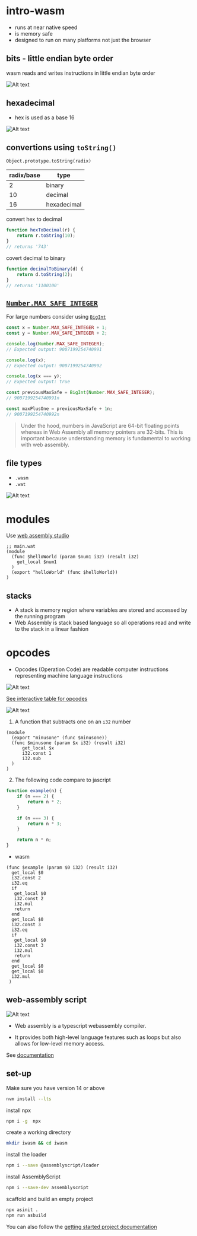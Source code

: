 # intro-wasm

- runs at near native speed
- is memory safe
- designed to run on many platforms not just the browser

## bits - little endian byte order

wasm reads and writes instructions in little endian byte order

![Alt text](https://young.github.io/intro-to-web-assembly/static/d9da94163f3e364955ee75b7aeb6e9f2/84bf8/endian.png)

## hexadecimal

- hex is used as a base 16

![Alt text](https://young.github.io/intro-to-web-assembly/static/3b96b0fc9dc83cd9f3c46c2fa10568b7/63ec5/hex.png)

## convertions using `toString()`

`Object.prototype.toString(radix)`

| radix/base | type        |
| ---------- | ----------- |
| 2          | binary      |
| 10         | decimal     |
| 16         | hexadecimal |

convert hex to decimal

```js
function hexToDecimal(r) {
	return r.toString(10);
}
// returns '743'
```

covert decimal to binary

```js
function decimalToBinary(d) {
	return d.toString(2);
}
// returns '1100100'
```

## [`Number.MAX_SAFE_INTEGER`](https://developer.mozilla.org/en-US/docs/Web/JavaScript/Reference/Global_Objects/Number/MAX_SAFE_INTEGER)

For large numbers consider using [`BigInt`](https://developer.mozilla.org/en-US/docs/Web/JavaScript/Reference/Global_Objects/BigInt)

```js
const x = Number.MAX_SAFE_INTEGER + 1;
const y = Number.MAX_SAFE_INTEGER + 2;

console.log(Number.MAX_SAFE_INTEGER);
// Expected output: 9007199254740991

console.log(x);
// Expected output: 9007199254740992

console.log(x === y);
// Expected output: true
```

```js
const previousMaxSafe = BigInt(Number.MAX_SAFE_INTEGER);
// 9007199254740991n

const maxPlusOne = previousMaxSafe + 1n;
// 9007199254740992n
```

> Under the hood, numbers in JavaScript are 64-bit floating points whereas in Web Assembly all memory pointers are 32-bits. This is important because understanding memory is fundamental to working with web assembly.

## file types

- `.wasm`
- `.wat`

![Alt text](https://young.github.io/intro-to-web-assembly/static/d8d72f7cdc4a83eca6afbfd95f750161/d1442/wasm-v-wat.png)

# modules

Use [web assembly studio](https://wasm-studio.surge.sh/)

```wat
;; main.wat
(module
  (func $helloWorld (param $num1 i32) (result i32)
    get_local $num1
  )
  (export "helloWorld" (func $helloWorld))
)
```

## stacks

- A stack is memory region where variables are stored and accessed by the running program
- Web Assembly is stack based language so all operations read and write to the stack in a linear fashion

# opcodes

- Opcodes (Operation Code) are readable computer instructions representing machine language instructions

![Alt text](https://young.github.io/intro-to-web-assembly/static/027948fff5c7689cc6e23adeea36e47b/30d16/opcodes.png)

[See interactive table for opcodes](https://pengowray.github.io/wasm-ops/)

![Alt text](https://young.github.io/intro-to-web-assembly/static/c9a9fb06258fab96e14057eebf1787f4/cb93d/opcode-table.png)

1. A function that subtracts one on an `i32` number

```wasm
(module
  (export "minusone" (func $minusone))
  (func $minusone (param $x i32) (result i32)
      get_local $x
      i32.const 1
      i32.sub
  )
)
```

2. The following code compare to jascript

```js
function example(n) {
	if (n === 2) {
		return n * 2;
	}

	if (n === 3) {
		return n * 3;
	}

	return n * n;
}
```

- wasm

```wasm
(func $example (param $0 i32) (result i32)
  get_local $0
  i32.const 2
  i32.eq
  if
   get_local $0
   i32.const 2
   i32.mul
   return
  end
  get_local $0
  i32.const 3
  i32.eq
  if
   get_local $0
   i32.const 3
   i32.mul
   return
  end
  get_local $0
  get_local $0
  i32.mul
 )

```

## web-assembly script

![Alt text](https://young.github.io/intro-to-web-assembly/static/e2c4efb306890c63ab849e5ce81f5758/908b1/as.png)

- Web assembly is a typescript webassembly compiler.

- It provides both high-level language features such as loops but also allows for low-level memory access.

See [documentation](https://www.assemblyscript.org/introduction.html)

## set-up

Make sure you have version 14 or above

```zsh
nvm install --lts
```

install npx

```zsh
npm i -g  npx
```

create a working directory

```zsh
mkdir iwasm && cd iwasm
```

install the loader

```zsh
npm i --save @assemblyscript/loader
```

install AssemblyScript

```zsh
npm i --save-dev assemblyscript
```

scaffold and build an empty project

```zsh
npx asinit .
npm run asbuild
```

You can also follow the [getting started project documentation](https://www.assemblyscript.org/getting-started.html#setting-up-a-new-project)
